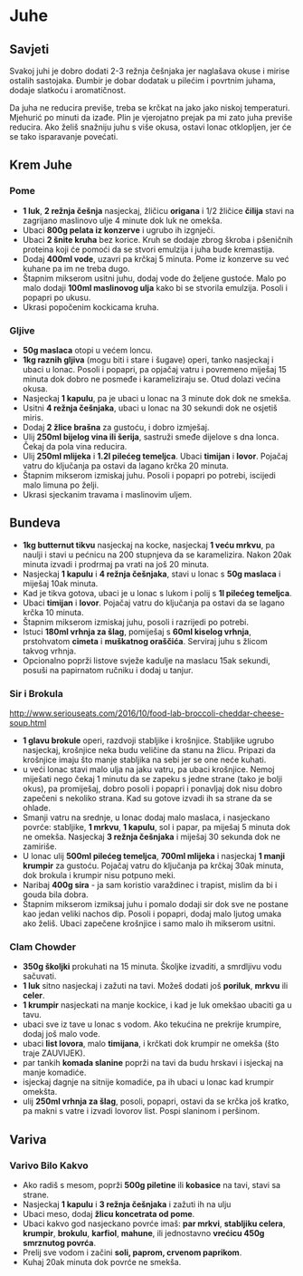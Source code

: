 # Juhe

## Savjeti

Svakoj juhi je dobro dodati 2-3 režnja češnjaka jer naglašava okuse i mirise ostalih sastojaka. Đumbir je dobar dodatak u pilećim i povrtnim juhama, dodaje slatkoću i aromatičnost.

Da juha ne reducira previše, treba se krčkat na jako jako niskoj temperaturi. Mjehurić po minuti da izađe. Plin je vjerojatno prejak pa mi zato juha previše reducira. Ako želiš snažniju juhu s više okusa, ostavi lonac otklopljen, jer će se tako isparavanje povećati.

## Krem Juhe

### Pome

* **1 luk**, **2 režnja češnja** nasjeckaj, žličicu **origana** i 1/2 žličice **čilija** stavi na zagrijano maslinovo ulje 4 minute dok luk ne omekša.
* Ubaci **800g pelata iz konzerve** i ugrubo ih izgnječi.
* Ubaci **2 šnite kruha** bez korice. Kruh se dodaje zbrog škroba i pšeničnih proteina koji će pomoći da se stvori emulzija i juha bude kremastija.
* Dodaj **400ml vode**, uzavri pa krčkaj 5 minuta. Pome iz konzerve su već kuhane pa im ne treba dugo.
* Štapnim mikserom usitni juhu, dodaj vode do željene gustoće. Malo po malo dodaji **100ml maslinovog ulja** kako bi se stvorila emulzija. Posoli i popapri po ukusu.
* Ukrasi popočenim kockicama kruha.

### Gljive

* **50g maslaca** otopi u većem loncu.
* **1kg raznih gljiva** (mogu biti i stare i šugave) operi, tanko nasjeckaj i ubaci u lonac. Posoli i popapri, pa opjačaj vatru i povremeno miješaj 15 minuta dok dobro ne posmeđe i karameliziraju se. Otud dolazi većina okusa.
* Nasjeckaj **1 kapulu**, pa je ubaci u lonac na 3 minute dok dok ne smekša.
* Usitni **4 režnja češnjaka**, ubaci u lonac na 30 sekundi dok ne osjetiš miris.
* Dodaj **2 žlice brašna** za gustoću, i dobro izmješaj.
* Ulij **250ml bijelog vina ili šerija**, sastruži smeđe dijelove s dna lonca. Čekaj da pola vina reducira.
* Ulij **250ml mlijeka** i **1.2l pilećeg temeljca**. Ubaci **timijan** i **lovor**. Pojačaj vatru do ključanja pa ostavi da lagano krčka 20 minuta.
* Štapnim mikserom izmiskaj juhu. Posoli i popapri po potrebi, iscijedi malo limuna po želji.
* Ukrasi sjeckanim travama i maslinovim uljem.

## Bundeva

* **1kg butternut tikvu** nasjeckaj na kocke, nasjeckaj **1 veću mrkvu**, pa naulji i stavi u pećnicu na 200 stupnjeva da se karamelizira. Nakon 20ak minuta izvadi i prodrmaj pa vrati na još 20 minuta.
* Nasjeckaj **1 kapulu** i **4 režnja češnjaka**, stavi u lonac s **50g maslaca** i miješaj 10ak minuta.
* Kad je tikva gotova, ubaci je u lonac s lukom i polij s **1l pilećeg temeljca**.
* Ubaci **timijan** i **lovor**. Pojačaj vatru do ključanja pa ostavi da se lagano krčka 10 minuta.
* Štapnim mikserom izmiskaj juhu, posoli i razrijedi po potrebi.
* Istuci **180ml vrhnja za šlag**, pomiješaj s **60ml kiselog vrhnja**, prstohvatom **cimeta** i **muškatnog oraščića**. Serviraj juhu s žlicom takvog vrhnja.
* Opcionalno poprži listove svježe kadulje na maslacu 15ak sekundi, posuši na papirnatom ručniku i dodaj u tanjur.

### Sir i Brokula

http://www.seriouseats.com/2016/10/food-lab-broccoli-cheddar-cheese-soup.html

* **1 glavu brokule** operi, razdvoji stabljike i krošnjice. Stabljike ugrubo nasjeckaj, krošnjice neka budu veličine da stanu na žlicu. Pripazi da krošnjice imaju što manje stabljika na sebi jer se one neće kuhati.
* u veći lonac stavi malo ulja na jaku vatru, pa ubaci krošnjice. Nemoj miješati nego čekaj 1 minutu da se zapeku s jedne strane (tako je bolji okus), pa promiješaj, dobro posoli i popapri i ponavljaj dok nisu dobro zapečeni s nekoliko strana. Kad su gotove izvadi ih sa strane da se ohlade.
* Smanji vatru na srednje, u lonac dodaj malo maslaca, i nasjeckano povrće: stabljike, **1 mrkvu**, **1 kapulu**, sol i papar, pa miješaj 5 minuta dok ne omekša. Nasjeckaj **3 režnja češnjaka** i miješaj 30 sekunda dok ne zamiriše.
* U lonac ulij **500ml pilećeg temeljca**, **700ml mlijeka** i nasjeckaj **1 manji krumpir** za gustoću. Pojačaj vatru do ključanja pa krčkaj 30ak minuta, dok brokula i krumpir nisu potpuno meki.
* Naribaj **400g sira** - ja sam koristio varaždinec i trapist, mislim da bi i gouda bila dobra.
* Štapnim mikserom izmiksaj juhu i pomalo dodaji sir dok sve ne postane kao jedan veliki nachos dip. Posoli i popapri, dodaj malo ljutog umaka ako želiš. Ubaci zapečene krošnjice i samo malo ih mikserom usitni.

### Clam Chowder

* **350g školjki** prokuhati na 15 minuta. Školjke izvaditi, a smrdljivu vodu sačuvati.
* **1 luk** sitno nasjeckaj i zažuti na tavi. Možeš dodati još **poriluk**, **mrkvu** ili **celer**.
* **1 krumpir** nasjeckati na manje kockice, i kad je luk omekšao ubaciti ga u tavu.
* ubaci sve iz tave u lonac s vodom. Ako tekućina ne prekrije krumpire, dodaj još malo vode.
* ubaci **list lovora**, malo **timijana**, i krčkati dok krumpir ne omekša (što traje ZAUVIJEK).
* par tankih **komada slanine** poprži na tavi da budu hrskavi i isjeckaj na manje komadiće.
* isjeckaj dagnje na sitnije komadiće, pa ih ubaci u lonac kad krumpir omekšta.
* ulij **250ml vrhnja za šlag**, posoli, popapri, ostavi da se krčka još kratko, pa makni s vatre i izvadi lovorov list. Pospi slaninom i peršinom.

## Variva

### Varivo Bilo Kakvo

* Ako radiš s mesom, poprži **500g piletine** ili **kobasice** na tavi, stavi sa strane.
* Nasjeckaj **1 kapulu** i **3 režnja češnjaka** i zažuti ih na ulju
* Ubaci meso, dodaj **žlicu koncetrata od pome**.
* Ubaci kakvo god nasjeckano povrće imaš: **par mrkvi**, **stabljiku celera**, **krumpir**, **brokulu**, **karfiol**, **mahune**, ili jednostavno **vrećicu 450g smrznutog povrća**.
* Prelij sve vodom i začini **soli, paprom, crvenom paprikom**.
* Kuhaj 20ak minuta dok povrće ne smekša.

